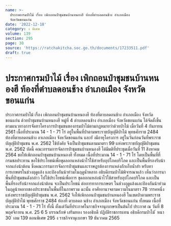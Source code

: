 ```yaml
---
name: >-
  ประกาศกรมป่าไม้ เรื่อง เพิกถอนป่าชุมชนบ้านหนองฮี ท้องที่ตำบลดอนช้าง อำเภอเมือง
  จังหวัดขอนแก่น
date: '2022-12-18'
category: ง พิเศษ
volume: 139
section: 295
page: 30
source: 'https://ratchakitcha.soc.go.th/documents/17233511.pdf'
draft: true
---
```


# ประกาศกรมป่าไม้ เรื่อง เพิกถอนป่าชุมชนบ้านหนองฮี ท้องที่ตำบลดอนช้าง อำเภอเมือง จังหวัดขอนแก่น

ประกาศกรมป่าไม้ เรื่อง เพิกถอนป่าชุมชนบ้านหนองฮี ท้องที่ตาบลดอนช้าง อำเภอเมือง จังหวัดขอนแก่น ด้วยป่าชุมชนบ้านหนองฮี หมู่ที่ 4 ตำบลดอนช้าง อำเภอเมือง จังหวัดขอนแก่น ได้จัดตั้งขึ้นตามแนวทางการจัดทาโครงการป่าชุมชนของกรมป่าไม้ตามกฎหมายว่าด้วยป่าไม้ เมื่อวันที่ 4 กันยายน 2561 เนื้อที่ประมาณ 14 - 1 - 71 ไร่ อยู่ในพื้นที่ป่าตามพระราชบัญญัติป่าไม้ พุทธศักราช 2484 ท้องที่ตาบลดอนช้าง อาเภอเมือง จังหวัดขอนแก่น และยั งมีอายุโครงการ อยู่ในวันก่อนวันที่พระราชบัญญัติป่าชุมชน พ.ศ. 2562 ใช้บังคับ จึงเป็นป่าชุมชนตามมาตรา 99 แห่งพระราชบัญญัติป่าชุมชน พ.ศ. 2562 บัดนี้ คณะกรรมการจัดการป่าชุมชนบ้านหนองฮี ได้มีมติที่ประชุมเมื่อวันที่ 11 สิงหาคม 2564 ขอให้เพิกถอนป่าชุมชนบ้านหนองฮี ทั้งหมด เนื้อที่ประมาณ 14 - 1 - 71 ไร่ โดยเป็นพื้นที่ที่กรมชลประทาน ขอใช้ประโยชน์เพื่อขุดลอกแหล่งน้าไว้ใช้สาหรับอุปโภคบริโภค และเป็นพื้นที่รองรับน้าจากแก่งน้าต้อน ซึ่งคณะกรรมการจัดการป่าชุมชนและราษฎรต้องการแหล่งกักเก็บน้ำสำ หรับทาการเกษตรในช่วงฤดูแล้ง และป้องกันน้าท่วมในฤดูน้ำหลาก อธิบดีกรมป่าไม้พิจารณาแล้ว เห็นว่าการนาพื้นที่ป่าชุมชนดังกล่าว ไปใช้ประโยชน์เพื่อการ ขุดลอกแหล่งน้าไว้ใช้สาหรับอุปโภคบริโภค และเป็นพื้นที่รองรับน้าจากแก่งน้าต้อน จะเป็นประโยชน์ ต่อการทาการเกษตร ในช่วงฤดูแล้งและป้องกันน้าท่วมในฤดูน้าหลากของประชาชนในพื้นที่ในภาพรวม ฉะนั้น อาศัยอานาจตามความในมาตรา 78 วรรคหนึ่ง แห่งพระราชบัญญัติป่าชุมชน พ.ศ. 2562 จึงให้เพิกถอนป่าชุมชนบ้านหนองฮี ในเขตป่าตามพระราชบัญญัติป่าไม้ พุทธศักราช 2484 ท้องที่ ตาบลดอ นช้าง อำเภอเมือง จังหวัดขอนแก่น ทั้งหมด เนื้อที่ประมาณ 14 - 1 - 71 ไร่ ทั้งนี้ ตั้งแต่วันที่ประกาศในราชกิจจานุเบกษาเป็นต้นไป ประกาศ ณ วันที่ 8 พฤศจิกายน พ.ศ. 25 6 5 บรรณรักษ์ เสริมทอง รองอธิบดี ปฏิบัติราชการแทน อธิบดีกรมป่าไม้ ้ หนา 30 ่ เลม 139 ตอนพิเศษ 295 ง ราชกิจจานุเบกษา 19 ธันวาคม 2565
